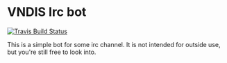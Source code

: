 # VNDIS Irc bot

[![Travis Build Status](https://travis-ci.org/DoumanAsh/vndis-rusty-bot.svg)](https://travis-ci.org/DoumanAsh/vndis-rusty-bot)

This is a simple bot for some irc channel.
It is not intended for outside use, but you're still free to look  into.
